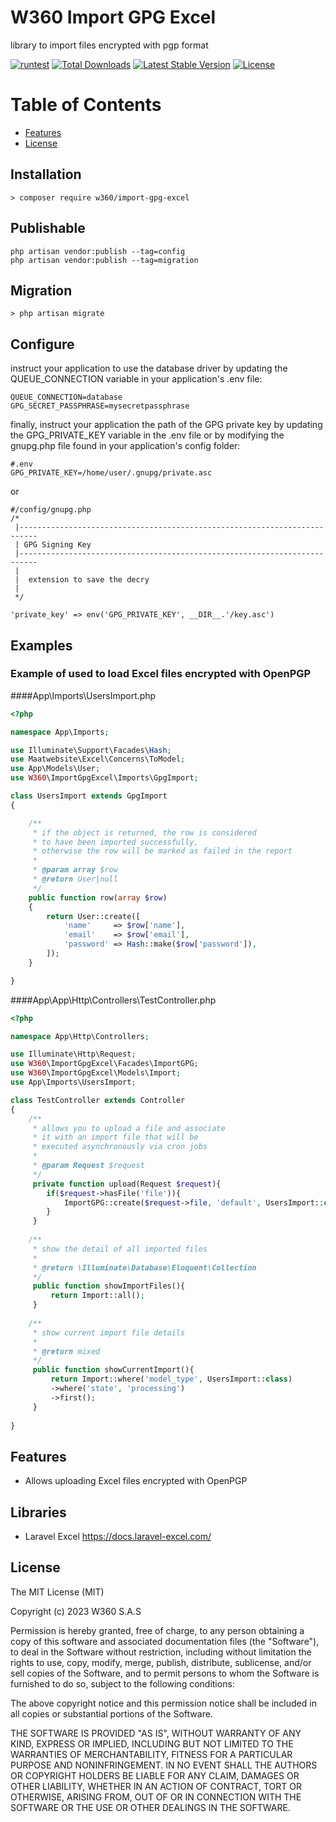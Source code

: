 # W360 Import GPG Excel

library to import files encrypted with pgp format

[![runtest](https://github.com/w360co/import-gpg-excel/actions/workflows/laravel-test.yml/badge.svg?branch=main)](https://github.com/w360co/import-gpg-excel/actions/workflows/laravel-test.yml)
[![Total Downloads](https://img.shields.io/packagist/dt/w360/import-gpg-excel)](https://packagist.org/packages/w360/import-gpg-excel)
[![Latest Stable Version](https://img.shields.io/packagist/v/w360/import-gpg-excel)](https://packagist.org/packages/w360/import-gpg-excel)
[![License](https://img.shields.io/packagist/l/w360/import-gpg-excel)](https://packagist.org/packages/w360/import-gpg-excel)

# Table of Contents
<!-- TOC -->
- [Features](#Features)
- [License](#License)
<!-- /TOC -->

## Installation

    > composer require w360/import-gpg-excel

## Publishable

    php artisan vendor:publish --tag=config
    php artisan vendor:publish --tag=migration

## Migration
    
    > php artisan migrate

## Configure
instruct your application to use the database driver by updating the QUEUE_CONNECTION variable in your application's .env file:

    QUEUE_CONNECTION=database
    GPG_SECRET_PASSPHRASE=mysecretpassphrase

finally, instruct your application the path of the GPG private key by updating the GPG_PRIVATE_KEY variable in the .env file or by modifying the gnupg.php file found in your application's config folder:
    
    #.env
    GPG_PRIVATE_KEY=/home/user/.gnupg/private.asc

or

    #/config/gnupg.php
    /*
     |--------------------------------------------------------------------------
     | GPG Signing Key
     |--------------------------------------------------------------------------
     |
     |  extension to save the decry
     |
     */

    'private_key' => env('GPG_PRIVATE_KEY', __DIR__.'/key.asc')

## Examples
### Example of used to load Excel files encrypted with OpenPGP

####App\Imports\UsersImport.php
```PHP
<?php

namespace App\Imports;

use Illuminate\Support\Facades\Hash;
use Maatwebsite\Excel\Concerns\ToModel;
use App\Models\User;
use W360\ImportGpgExcel\Imports\GpgImport;

class UsersImport extends GpgImport
{

    /**
     * if the object is returned, the row is considered 
     * to have been imported successfully, 
     * otherwise the row will be marked as failed in the report
     * 
     * @param array $row
     * @return User|null
     */
    public function row(array $row)
    {
        return User::create([
            'name'     => $row['name'],
            'email'    => $row['email'],
            'password' => Hash::make($row['password']),
        ]);
    }

}
```
####App\App\Http\Controllers\TestController.php
```PHP
<?php

namespace App\Http\Controllers;

use Illuminate\Http\Request;
use W360\ImportGpgExcel\Facades\ImportGPG;
use W360\ImportGpgExcel\Models\Import;
use App\Imports\UsersImport;

class TestController extends Controller
{
    /**
     * allows you to upload a file and associate
     * it with an import file that will be 
     * executed asynchronously via cron jobs
     * 
     * @param Request $request
     */
     private function upload(Request $request){
        if($request->hasFile('file')){
            ImportGPG::create($request->file, 'default', UsersImport::class);
        }
     }
    
    /**
     * show the detail of all imported files
     * 
     * @return \Illuminate\Database\Eloquent\Collection
     */
     public function showImportFiles(){
         return Import::all();
     }
    
    /**
     * show current import file details
     * 
     * @return mixed
     */
     public function showCurrentImport(){
         return Import::where('model_type', UsersImport::class)
         ->where('state', 'processing')
         ->first();
     }
    
}
```
## Features

- Allows uploading Excel files encrypted with OpenPGP

## Libraries

- Laravel Excel https://docs.laravel-excel.com/

##  License

The MIT License (MIT)

Copyright (c) 2023 W360 S.A.S

Permission is hereby granted, free of charge, to any person obtaining a copy of this software and associated documentation files (the "Software"), to deal in the Software without restriction, including without limitation the rights to use, copy, modify, merge, publish, distribute, sublicense, and/or sell copies of the Software, and to permit persons to whom the Software is furnished to do so, subject to the following conditions:

The above copyright notice and this permission notice shall be included in all copies or substantial portions of the Software.

THE SOFTWARE IS PROVIDED "AS IS", WITHOUT WARRANTY OF ANY KIND, EXPRESS OR IMPLIED, INCLUDING BUT NOT LIMITED TO THE WARRANTIES OF MERCHANTABILITY, FITNESS FOR A PARTICULAR PURPOSE AND NONINFRINGEMENT. IN NO EVENT SHALL THE AUTHORS OR COPYRIGHT HOLDERS BE LIABLE FOR ANY CLAIM, DAMAGES OR OTHER LIABILITY, WHETHER IN AN ACTION OF CONTRACT, TORT OR OTHERWISE, ARISING FROM, OUT OF OR IN CONNECTION WITH THE SOFTWARE OR THE USE OR OTHER DEALINGS IN THE SOFTWARE.

